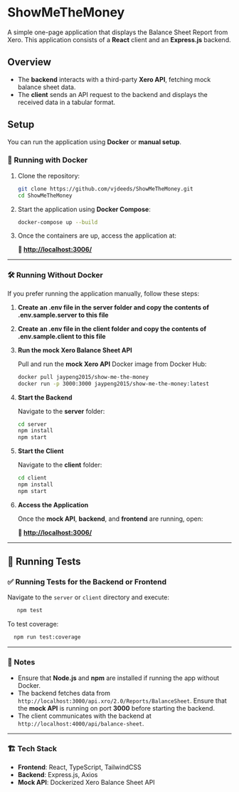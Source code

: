 # ShowMeTheMoney  

A simple one-page application that displays the Balance Sheet Report from Xero. This application consists of a **React** client and an **Express.js** backend.  

## Overview  

- The **backend** interacts with a third-party **Xero API**, fetching mock balance sheet data.  
- The **client** sends an API request to the backend and displays the received data in a tabular format.  

## Setup  

You can run the application using **Docker** or **manual setup**.  

### 🚀 Running with Docker  

1. Clone the repository:  

   ```bash
   git clone https://github.com/vjdeeds/ShowMeTheMoney.git
   cd ShowMeTheMoney
   ```

2. Start the application using **Docker Compose**:  

   ```bash
   docker-compose up --build
   ```

3. Once the containers are up, access the application at:  

   **🔗 [http://localhost:3006/](http://localhost:3006/)**  

---

### 🛠️ Running Without Docker  

If you prefer running the application manually, follow these steps:  

1. **Create an .env file in the server folder and copy the contents of .env.sample.server to this file**

2. **Create an .env file in the client folder and copy the contents of .env.sample.client to this file**

3. **Run the mock Xero Balance Sheet API**  
   
   Pull and run the **mock Xero API** Docker image from Docker Hub:  

   ```bash
   docker pull jaypeng2015/show-me-the-money
   docker run -p 3000:3000 jaypeng2015/show-me-the-money:latest
   ```

4. **Start the Backend**  

   Navigate to the **server** folder:  

   ```bash
   cd server
   npm install
   npm start
   ```

5. **Start the Client**  

   Navigate to the **client** folder:  

   ```bash
   cd client
   npm install
   npm start
   ```

6. **Access the Application**  

   Once the **mock API**, **backend**, and **frontend** are running, open:  

   **🔗 [http://localhost:3006/](http://localhost:3006/)**  

---

## 🧪 Running Tests

### ✅ Running Tests for the Backend or Frontend

Navigate to the `server` or `client` directory and execute:

```bash
   npm test
   ```
To test coverage:

```bash
  npm run test:coverage
   ```

---

### 📌 Notes  

- Ensure that **Node.js** and **npm** are installed if running the app without Docker.  
- The backend fetches data from `http://localhost:3000/api.xro/2.0/Reports/BalanceSheet`. Ensure that the **mock API** is running on port **3000** before starting the backend.  
- The client communicates with the backend at `http://localhost:4000/api/balance-sheet`.  

---

### 🏗️ Tech Stack  

- **Frontend**: React, TypeScript, TailwindCSS  
- **Backend**: Express.js, Axios  
- **Mock API**: Dockerized Xero Balance Sheet API  
